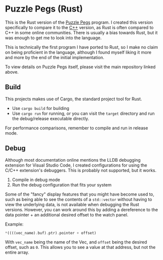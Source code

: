 # Puzzle Pegs (Rust)

This is the Rust version of the [Puzzle Pegs](https://github.com/Techman/puzzle-pegs) program. I created this version specifically to compare it to the [C++](https://github.com/Techman/puzzle-pegs-cpp) version, as Rust is often compared to C++ in some online communities. There is usually a bias towards Rust, but it was enough to get me to look into the language.

This is technically the first program I have ported to Rust, so I make no claim on being proficient in the language, although I found myself liking it more and more by the end of the initial implementation.

To view details on Puzzle Pegs itself, please visit the main repository linked above.

## Build

This projects makes use of Cargo, the standard project tool for Rust.

- Use `cargo build` for building
- Use `cargo run` for running, or you can visit the `target` directory and run the debug/release executable directly.

For performance comparisons, remember to compile and run in release mode.

## Debug

Although most documentation online mentions the LLDB debugging extension for Visual Studio Code, I created configurations for using the C/C++ extension's debuggers. This is probably not supported, but it works.

1. Compile in debug mode
2. Run the debug configuration that fits your system

Some of the "fancy" display features that you might have become used to, such as being able to see the contents of a `std::vector` without having to view the underlying data, is not available when debugging the Rust versions. However, you can work around this by adding a dereference to the data pointer + an additional desired offset to the watch panel.

Example:
```rust
*((((vec_name).buf).ptr).pointer + offset)
```
With `vec_name` being the name of the Vec, and `offset` being the desired offset, such as `0`. This allows you to see a value at that address, but not the entire array.
